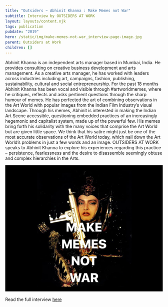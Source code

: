 ```yaml
---
title: "Outsiders ~ Abhinit Khanna : Make Memes not War"
subtitle: Interview by OUTSIDERS AT WORK
layout: layouts/content.njk
tags: publication
pubdate: "2019"
hero: /static/img/make-memes-not-war_interview-page-image.jpg
parent: Outsiders at Work
children: []
---
```

Abhinit Khanna is an independent arts manager based in Mumbai, India. He provides consulting on creative business development and arts management. As a creative arts manager, he has worked with leaders across industries including art, campaigns, fashion, publishing, sustainability, cultural and social entrepreneurship. For the past 18 months Abhinit Khanna has been vocal and visible through #artworldmemes, where he critiques, reflects and asks pertinent questions through the sharp humour of memes. He has perfected the art of combining observations in the Art World with popular images from the Indian Film Industry’s visual landscape. Through his memes, Abhinit is interested in making the Indian Art Scene accessible, questioning embedded practices of an increasingly hegemonic and capitalist system, made up of the powerful few. His memes bring forth his solidarity with the many voices that comprise the Art World but are given little space. We think that his satire might just be one of the most accurate observations of the Art World today, which nail down the Art World’s problems in just a few words and an image. OUTSIDERS AT WORK speaks to Abhinit Khanna to explore his experiences regarding this practice – persistence, fearlessness and the desire to disassemble seemingly obtuse and complex hierarchies in the Arts. 

![](/static/img/make-memes-not-war_interview-page-image.jpg)

Read the full interview [here](https://outsidersatwork.wordpress.com/make-memes-not-war/)
